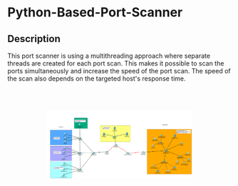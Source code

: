 # Python-Based-Port-Scanner

<h2>Description</h2>

<p>This port scanner is using a multithreading approach where separate threads are created for each port scan. This makes it possible to scan the ports simultaneously and increase the speed of the port scan. The speed of the scan also depends on the targeted host's response time. </p>


<br />
<br />
<p align="center">
<img src="https://github.com/Iknowmyname/Network_Prototype/blob/main/Images_NP/Network-Topology.PNG" height="65%" width="65%" alt="sV"/>
</p>
<br />
<br />

